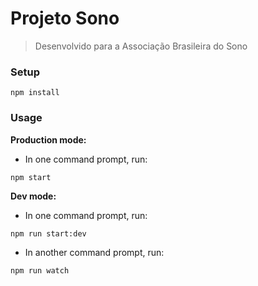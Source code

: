 # Projeto Sono

> Desenvolvido para a Associação Brasileira do Sono

### Setup

```
npm install
```

### Usage

**Production mode:**

- In one command prompt, run:

```
npm start
```

**Dev mode:**

- In one command prompt, run:

```
npm run start:dev
```

- In another command prompt, run:

```
npm run watch
```